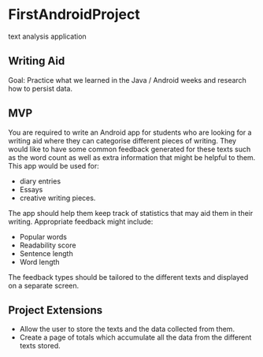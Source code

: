 # FirstAndroidProject
text analysis application

## Writing Aid
Goal: Practice what we learned in the Java / Android weeks and research how to persist data.
## MVP
You are required to write an Android app for students who are looking for a writing aid where they can categorise different pieces of writing. They would like to have some common feedback generated for these texts such as the word count as well as extra information that might be helpful to them. 
This app would be used for: 
* diary entries
* Essays
* creative writing pieces. 

The app should help them keep track of statistics that may aid them in their writing. Appropriate feedback might include:
* Popular words
* Readability score
* Sentence length
* Word length

The feedback types should be tailored to the different texts and displayed on a separate screen.

## Project Extensions
* Allow the user to store the texts and the data collected from them. 
* Create a page of totals which accumulate all the data from the different texts stored. 
